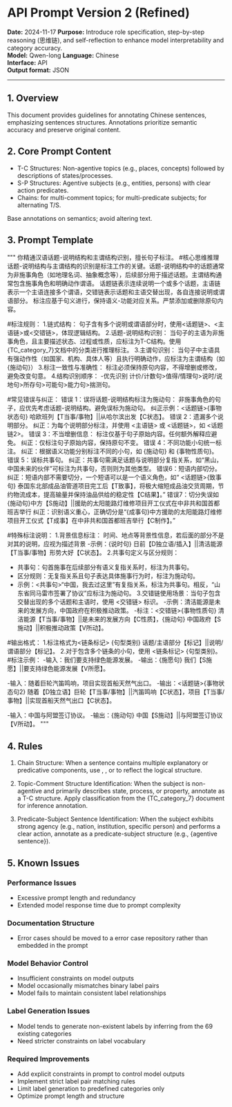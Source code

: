 # API Prompt Version 2 (Refined)

**Date:** 2024-11-17 
**Purpose:** Introduce role specification, step-by-step reasoning (思维链), and self-reflection to enhance model interpretability and category accuracy.  
**Model:** Qwen-long 
**Language:** Chinese  
**Interface:** API  
**Output format:** JSON

---

## 1. Overview
This document provides guidelines for annotating Chinese sentences, emphasizing sentences structures. Annotations prioritize semantic accuracy and preserve original content.

## 2. Core Prompt Content
- T-C Structures: Non-agentive topics (e.g., places, concepts) followed by descriptions of states/processes.
- S-P Structures: Agentive subjects (e.g., entities, persons) with clear action predicates.
- Chains: <topic chain> for multi-comment topics; <subject chain> for multi-predicate subjects; <interleaved chain> for alternating T/S.

Base annotations on semantics; avoid altering text.

## 3. Prompt Template

"""
你精通汉语话题-说明结构和主谓结构识别，擅长句子标注。
#核心思维推理
话题-说明结构与主谓结构的识别是标注工作的关键。话题-说明结构中的话题通常为非施事角色（如地理名词、抽象概念等），后续部分用于描述话题。主谓结构通常包含施事角色和明确动作谓语。
话题链表示连续说明一个或多个话题，主语链表示一个主语连接多个谓语，交错链表示话题和主语交替出现，各自连接说明或谓语部分。
标注应基于句义进行，保持语义-功能对应关系。严禁添加或删除原句内容。

#标注规则：
1.链式结构： 句子含有多个说明或谓语部分时，使用<话题链>、<主语链>或<交错链>，体现逻辑结构。
2.话题-说明结构识别： 当句子的主语为非施事角色，且主要描述状态、过程或性质，应标注为T-C结构。使用 {TC_category_7}文档中的分类进行推理标注。
3.主谓句识别： 当句子中主语具有强动作性（如国家、机构、具体人等）且执行明确动作，应标注为主谓结构（如{施动句}）
3.标注一致性与准确性： 标注必须保持原句内容，不得增删或修改，避免改变句意。
4.结构识别顺序：
-优先识别 计价/计数句>值得/情理句>说时/说地句>所存句>可能句>能力句>揣测句。

#常见错误与纠正：
错误 1：误将话题-说明结构标注为施动句： 非施事角色的句子，应优先考虑话题-说明结构。避免误标为施动句。
纠正示例：<话题链>{事物状态句} 哈欧班列【T当事/事物】||从哈尔滨出发【C状态】。
错误 2：遗漏多个说明部分。
纠正：为每个说明部分标注，并使用 <主语链> 或 <话题链>，如 <话题链2>。
错误 3：不当增删信息： 标注仅基于句子原始内容。任何额外解释应避免。
纠正：仅标注句子原始内容，保持原句不变。
错误 4：不同功能小句统一标注。
纠正：根据语义功能分别标注不同的小句，如 {施动句} 和 {事物性质句}。
错误 5：误标共事句。
纠正：共事句需满足话题与说明部分复指关系，如“黑山，中国未来的伙伴”可标注为共事句，否则则为其他类型。
错误6：短语内部切分。
纠正：短语内部不需要切分，一个短语可以是一个语义角色，如“
<话题链>{致事句} 泰国东北部成品油管道项目完工后【T致事】，将极大缩短成品油交货周期，节约物流成本，提高输量并保持油品供给的稳定性【C结果】。”
错误7：切分失误如{施动句}中方【S施动】||援助的太阳能路灯维修项目开工仪式在中非共和国首都班吉举行
纠正：识别语义重心，正确切分是“{成事句}中方援助的太阳能路灯维修项目开工仪式【T成事】在中非共和国首都班吉举行【C制作】。”

#特殊标注说明：
1.背景信息标注： 时间、地点等背景性信息，若后面的部分不是对其的说明，应视为描述背景
-示例：{说时句} 日前【D独立语/插入】||清洁能源【T当事/事物】形势大好【C状态】。
2.共事句定义与区分规则：
- 共事句：句首施事在后续部分有语义复指关系时，标注为共事句。
- 区分规则：无复指关系且句子表达具体施事行为时，标注为施动句。
- 示例：<共事句>“中国，我去过这里”有复指关系，标注为共事句。相反，“山东省同马雷市签署了协议”应标注为施动句。
3.交错链使用场景：当句子包含交替出现的多个话题和主语时，使用 <交错链> 标识。
-示例：清洁能源是未来的发展方向，中国政府在积极推动政策。
-标注：<交错链>{事物性质句} 清洁能源【T当事/事物】||是未来的发展方向【C性质】，{施动句} 中国政府【S施动】||积极推动政策【V所动】。

#输出格式：
1.标注格式为<链条标记> {句型类别} 话题/主语部分【标记】||说明/谓语部分【标记】。
2.对于包含多个链条的小句，使用 <链条标记> {句型类别}。
#标注示例：
-输入：我们要支持绿色能源发展。
-输出：{施愿句} 我们【S施愿】||要支持绿色能源发展【V所愿】。

-输入：随着巨轮汽笛鸣响，项目实现首船天然气出口。
-输出：<话题链>{事物状态句2} 随着【D独立语】巨轮【T当事/事物】||汽笛鸣响【C状态】，项目【T当事/事物】||实现首船天然气出口【C状态】。

-输入：中国与阿盟签订协议。
-输出：{施动句} 中国【S施动】||与阿盟签订协议【V所动】。
"""

## 4. Rules
1. Chain Structure: When a sentence contains multiple explanatory or predicative components, use <Topic Chain>, <Subject Chain>, or <Interleaved Chain> to reflect the logical structure.

2. Topic-Comment Structure Identification: When the subject is non-agentive and primarily describes state, process, or property, annotate as a T-C structure. Apply classification from the {TC_category_7} document for inference annotation.

3. Predicate-Subject Sentence Identification: When the subject exhibits strong agency (e.g., nation, institution, specific person) and performs a clear action, annotate as a predicate-subject structure (e.g., {agentive sentence}).

## 5. Known Issues

### Performance Issues
- Excessive prompt length and redundancy
- Extended model response time due to prompt complexity

### Documentation Structure
- Error cases should be moved to a error case repository rather than embedded in the prompt

### Model Behavior Control
- Insufficient constraints on model outputs
- Model occasionally mismatches binary label pairs
- Model fails to maintain consistent label relationships

### Label Generation Issues
- Model tends to generate non-existent labels by inferring from the 69 existing categories
- Need stricter constraints on label vocabulary

### Required Improvements
- Add explicit constraints in prompt to control model outputs
- Implement strict label pair matching rules
- Limit label generation to predefined categories only
- Optimize prompt length and structure